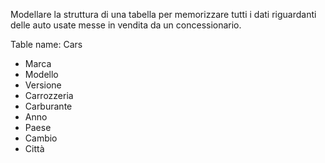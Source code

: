 Modellare la struttura di una tabella per memorizzare tutti i dati riguardanti delle auto usate messe in vendita da un concessionario.

Table name: Cars

- Marca
- Modello
- Versione
- Carrozzeria
- Carburante
- Anno
- Paese
- Cambio
- Città
